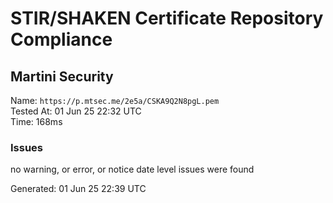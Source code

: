 # STIR/SHAKEN Certificate Repository Compliance

## Martini Security

Name: `https://p.mtsec.me/2e5a/CSKA9Q2N8pgL.pem`\
Tested At: 01 Jun 25 22:32 UTC\
Time: 168ms

### Issues

no warning, or error, or notice date level issues were found

Generated: 01 Jun 25 22:39 UTC